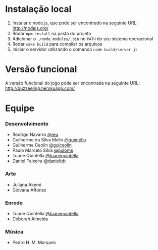 # Instalação local

1. Instalar o node.js, que pode ser encontrado na seguinte URL: http://nodejs.org/
2. Rodar `npm install` na pasta do projeto
3. Adicionar o `./node_modules/.bin` no `PATH` do seu sistema operacional
4. Rodar `cake build` para compilar os arquivos
5. Iniciar o servidor utilizando o comando `node build/server.js`

# Versão funcional

A versão funcional do jogo pode ser encontrada na seguinte URL: http://buzzeeling.herokuapp.com/

# Equipe

### Desenvolvimento
* Rodrigo Navarro [@reu](http://github.com/reu)
* Guilherme da Silva Mello [@guimello](http://github.com/guimello)
* Guilherme Ceolin [@guiceolin](http://github.com/guiceolin)
* Paulo Marcelo Silva [@puloms](http://github.com/puloms)
* Tuane Quintella [@tuanequintella](https://github.com/tuanequintella)
* Daniel Teixeira [@danieltdt](http://github.com/danieltdt)

### Arte
* Juliana Akemi
* Giovana Affonso


### Enredo
* Tuane Quintella [@tuanequintella](https://github.com/tuanequintella)
* Deborah Almeida

### Música
* Pedro H. M. Marques